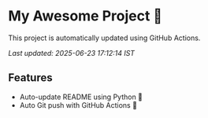# My Awesome Project 🚀

This project is automatically updated using GitHub Actions.

_Last updated: 2025-06-23 17:12:14 IST_

## Features
- Auto-update README using Python 🐍
- Auto Git push with GitHub Actions 🤖
